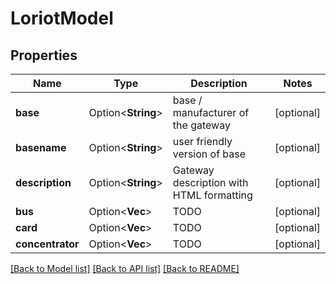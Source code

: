 # LoriotModel

## Properties

Name | Type | Description | Notes
------------ | ------------- | ------------- | -------------
**base** | Option<**String**> | base / manufacturer of the gateway | [optional]
**basename** | Option<**String**> | user friendly version of base | [optional]
**description** | Option<**String**> | Gateway description with HTML formatting | [optional]
**bus** | Option<**Vec<String>**> | TODO | [optional]
**card** | Option<**Vec<String>**> | TODO | [optional]
**concentrator** | Option<**Vec<String>**> | TODO | [optional]

[[Back to Model list]](../README.md#documentation-for-models) [[Back to API list]](../README.md#documentation-for-api-endpoints) [[Back to README]](../README.md)


